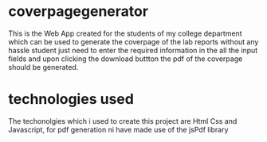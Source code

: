 # coverpagegenerator

This is the Web App created for the students of my college department which can be used to generate the coverpage of the lab reports without any hassle student just need to enter the required information in the all the input fields and upon clicking the download buttton the pdf of the coverpage should be generated.

# technologies used 
The techonolgies which i used to create this project are Html Css and Javascript, for pdf generation ni have made use of the jsPdf library
